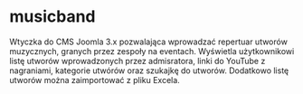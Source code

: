 # musicband
Wtyczka do CMS Joomla 3.x pozwalająca wprowadzać repertuar utworów muzycznych, granych przez zespoły na eventach. Wyświetla użytkownikowi listę utworów wprowadzonych przez admisratora, linki do YouTube z nagraniami, kategorie utwórów oraz szukajkę do utworów. Dodatkowo listę utworów można zaimportować z pliku Excela.
